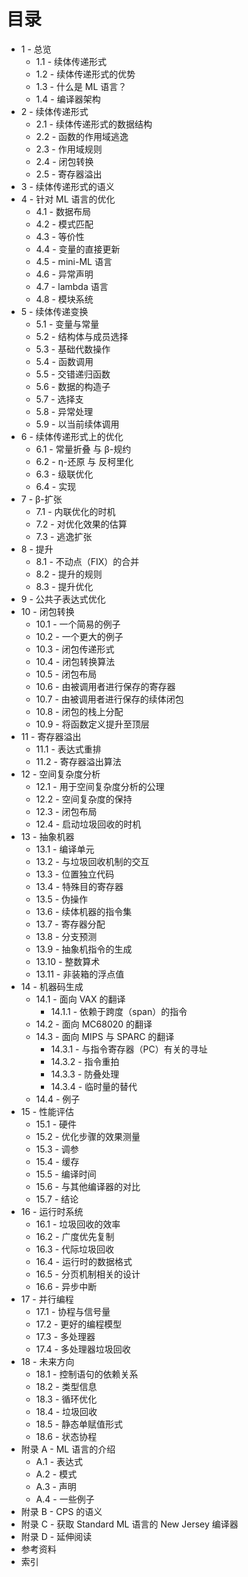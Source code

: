 # 目录

- 1 - 总览
  - 1.1 - 续体传递形式
  - 1.2 - 续体传递形式的优势
  - 1.3 - 什么是 ML 语言？
  - 1.4 - 编译器架构
- 2 - 续体传递形式
  - 2.1 - 续体传递形式的数据结构
  - 2.2 - 函数的作用域逃逸
  - 2.3 - 作用域规则
  - 2.4 - 闭包转换
  - 2.5 - 寄存器溢出
- 3 - 续体传递形式的语义
- 4 - 针对 ML 语言的优化
  - 4.1 - 数据布局
  - 4.2 - 模式匹配
  - 4.3 - 等价性
  - 4.4 - 变量的直接更新
  - 4.5 - mini-ML 语言
  - 4.6 - 异常声明
  - 4.7 - lambda 语言
  - 4.8 - 模块系统
- 5 - 续体传递变换
  - 5.1 - 变量与常量
  - 5.2 - 结构体与成员选择
  - 5.3 - 基础代数操作
  - 5.4 - 函数调用
  - 5.5 - 交错递归函数
  - 5.6 - 数据的构造子
  - 5.7 - 选择支
  - 5.8 - 异常处理
  - 5.9 - 以当前续体调用
- 6 - 续体传递形式上的优化
  - 6.1 - 常量折叠 与 β-规约
  - 6.2 - η-还原 与 反柯里化
  - 6.3 - 级联优化
  - 6.4 - 实现
- 7 - β-扩张
  - 7.1 - 内联优化的时机
  - 7.2 - 对优化效果的估算
  - 7.3 - 逃逸扩张
- 8 - 提升
  - 8.1 - 不动点（FIX）的合并
  - 8.2 - 提升的规则
  - 8.3 - 提升优化
- 9 - 公共子表达式优化
- 10 - 闭包转换
  - 10.1 - 一个简易的例子
  - 10.2 - 一个更大的例子
  - 10.3 - 闭包传递形式
  - 10.4 - 闭包转换算法
  - 10.5 - 闭包布局
  - 10.6 - 由被调用者进行保存的寄存器
  - 10.7 - 由被调用者进行保存的续体闭包
  - 10.8 - 闭包的栈上分配
  - 10.9 - 将函数定义提升至顶层
- 11 - 寄存器溢出
  - 11.1 - 表达式重排
  - 11.2 - 寄存器溢出算法
- 12 - 空间复杂度分析
  - 12.1 - 用于空间复杂度分析的公理
  - 12.2 - 空间复杂度的保持
  - 12.3 - 闭包布局
  - 12.4 - 启动垃圾回收的时机
- 13 - 抽象机器
  - 13.1 - 编译单元
  - 13.2 - 与垃圾回收机制的交互
  - 13.3 - 位置独立代码
  - 13.4 - 特殊目的寄存器
  - 13.5 - 伪操作
  - 13.6 - 续体机器的指令集
  - 13.7 - 寄存器分配
  - 13.8 - 分支预测
  - 13.9 - 抽象机指令的生成
  - 13.10 - 整数算术
  - 13.11 - 非装箱的浮点值
- 14 - 机器码生成
  - 14.1 - 面向 VAX 的翻译
    - 14.1.1 - 依赖于跨度（span）的指令
  - 14.2 - 面向 MC68020 的翻译
  - 14.3 - 面向 MIPS 与 SPARC 的翻译
    - 14.3.1 - 与指令寄存器（PC）有关的寻址
    - 14.3.2 - 指令重拍
    - 14.3.3 - 防叠处理
    - 14.3.4 - 临时量的替代
  - 14.4 - 例子
- 15 - 性能评估
  - 15.1 - 硬件
  - 15.2 - 优化步骤的效果测量
  - 15.3 - 调参
  - 15.4 - 缓存
  - 15.5 - 编译时间
  - 15.6 - 与其他编译器的对比
  - 15.7 - 结论
- 16 - 运行时系统
  - 16.1 - 垃圾回收的效率
  - 16.2 - 广度优先复制
  - 16.3 - 代际垃圾回收
  - 16.4 - 运行时的数据格式
  - 16.5 - 分页机制相关的设计
  - 16.6 - 异步中断
- 17 - 并行编程
  - 17.1 - 协程与信号量
  - 17.2 - 更好的编程模型
  - 17.3 - 多处理器
  - 17.4 - 多处理器垃圾回收
- 18 - 未来方向
  - 18.1 - 控制语句的依赖关系
  - 18.2 - 类型信息
  - 18.3 - 循环优化
  - 18.4 - 垃圾回收
  - 18.5 - 静态单赋值形式
  - 18.6 - 状态协程
- 附录 A - ML 语言的介绍
  - A.1 - 表达式
  - A.2 - 模式
  - A.3 - 声明
  - A.4 - 一些例子
- 附录 B - CPS 的语义
- 附录 C - 获取 Standard ML 语言的 New Jersey 编译器
- 附录 D - 延伸阅读
- 参考资料
- 索引